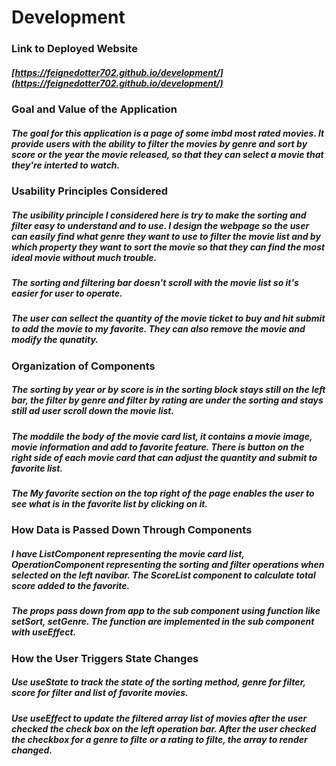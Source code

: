 # Development

### Link to Deployed Website
##### [https://feignedotter702.github.io/development/](https://feignedotter702.github.io/development/)

### Goal and Value of the Application
#####  The goal for this application is a page of some imbd most rated movies. It provide users with the ability to filter the movies by genre and sort by score or the year the movie released, so that they can select a movie that they're interted to watch.

### Usability Principles Considered

#####  The usibility principle I considered here is try to make the sorting and filter easy to understand and to use. I design the webpage so the user can easily find what genre they want to use to filter the movie list and by which property they want to sort the movie so that they can find the most ideal movie without much trouble. 
#####  The sorting and filtering bar doesn't scroll with the movie list so it's easier for user to operate.
#####  The user can sellect the quantity of the movie ticket to buy and hit submit to add the movie to my favorite. They can also remove the movie and modify the qunatity.
### Organization of Components

#####  The sorting by year or by score is in the sorting block stays still on the left bar, the filter by genre and filter by rating are under the sorting and stays still ad user scroll down the movie list.
#####  The moddile the body of the movie card list, it contains a movie image, movie information and add to favorite feature. There is button on the right side of each movie card that can adjust the quantity and submit to favorite list. 
#####  The My favorite section on the top right of the page enables the user to see what is in the favorite list by clicking on it.
### How Data is Passed Down Through Components
#####  I have ListComponent representing the movie card list, OperationComponent representing the sorting and filter operations when selected on the left navibar. The ScoreList component to calculate total score added to the favorite.
#####  The props pass down from app to the sub component using function like setSort, setGenre. The function are implemented in the sub component with useEffect.

### How the User Triggers State Changes
#####  Use useState to track the state of the sorting method, genre for filter, score for filter and list of favorite movies.
#####  Use useEffect to update the filtered array list of movies after the user checked the check box on the left operation bar. After the user checked the checkbox for a genre to filte or a rating to filte, the array to render changed.